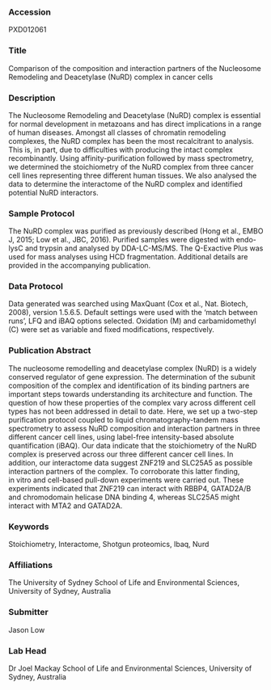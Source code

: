 ### Accession
PXD012061

### Title
Comparison of the composition and interaction partners of the Nucleosome Remodeling and Deacetylase (NuRD) complex in cancer cells

### Description
The Nucleosome Remodeling and Deacetylase (NuRD) complex is essential for normal development in metazoans and has direct implications in a range of human diseases. Amongst all classes of chromatin remodeling complexes, the NuRD complex has been the most recalcitrant to analysis. This is, in part, due to difficulties with producing the intact complex recombinantly. Using affinity-purification followed by mass spectrometry, we determined the stoichiometry of the NuRD complex from three cancer cell lines representing three different human tissues. We also analysed the data to determine the interactome of the NuRD complex and identified potential NuRD interactors.

### Sample Protocol
The NuRD complex was purified as previously described (Hong et al., EMBO J, 2015; Low et al., JBC, 2016). Purified samples were digested with endo-lysC and trypsin and analysed by DDA-LC-MS/MS. The Q-Exactive Plus was used for mass analyses using HCD fragmentation.  Additional details are provided in the accompanying publication.

### Data Protocol
Data generated was searched using MaxQuant (Cox et al., Nat. Biotech, 2008), version 1.5.6.5. Default settings were used with the ‘match between runs’, LFQ and iBAQ options selected. Oxidation (M) and carbamidomethyl (C) were set as variable and fixed modifications, respectively.

### Publication Abstract
The nucleosome remodelling and deacetylase complex (NuRD) is a widely conserved regulator of gene expression. The determination of the subunit composition of the complex and identification of its binding partners are important steps towards understanding its architecture and function. The question of how these properties of the complex vary across different cell types has not been addressed in detail to date. Here, we set up a two-step purification protocol coupled to liquid chromatography-tandem mass spectrometry to assess NuRD composition and interaction partners in three different cancer cell lines, using label-free intensity-based absolute quantification (iBAQ). Our data indicate that the stoichiometry of the NuRD complex is preserved across our three different cancer cell lines. In addition, our interactome data suggest ZNF219 and SLC25A5 as possible interaction partners of the complex. To corroborate this latter finding, in&#xa0;vitro and cell-based pull-down experiments were carried out. These experiments indicated that ZNF219 can interact with RBBP4, GATAD2A/B and chromodomain helicase DNA binding 4, whereas SLC25A5 might interact with MTA2 and GATAD2A.

### Keywords
Stoichiometry, Interactome, Shotgun proteomics, Ibaq, Nurd

### Affiliations
The University of Sydney
School of Life and Environmental Sciences, University of Sydney, Australia

### Submitter
Jason Low

### Lab Head
Dr Joel Mackay
School of Life and Environmental Sciences, University of Sydney, Australia


